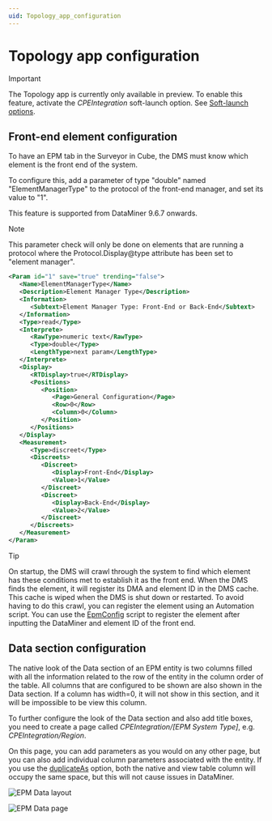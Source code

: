 ```yaml
---
uid: Topology_app_configuration
---
```


# Topology app configuration

> [!IMPORTANT]
> The Topology app is currently only available in preview. To enable this feature, activate the *CPEIntegration* soft-launch option. See [Soft-launch options](xref:SoftLaunchOptions).

## Front-end element configuration

To have an EPM tab in the Surveyor in Cube, the DMS must know which element is the front end of the system.

To configure this, add a parameter of type "double" named "ElementManagerType" to the protocol of the front-end manager, and set its value to "1".

This feature is supported from DataMiner 9.6.7 onwards<!-- RN 21711 -->.

> [!NOTE]
> This parameter check will only be done on elements that are running a protocol where the Protocol.Display@type attribute has been set to "element manager".

```xml
<Param id="1" save="true" trending="false">
   <Name>ElementManagerType</Name>
   <Description>Element Manager Type</Description>
   <Information>
      <Subtext>Element Manager Type: Front-End or Back-End</Subtext>
   </Information>
   <Type>read</Type>
   <Interprete>
      <RawType>numeric text</RawType>
      <Type>double</Type>
      <LengthType>next param</LengthType>
   </Interprete>
   <Display>
      <RTDisplay>true</RTDisplay>
      <Positions>
         <Position>
            <Page>General Configuration</Page>
            <Row>0</Row>
            <Column>0</Column>
         </Position>
      </Positions>
   </Display>
   <Measurement>
      <Type>discreet</Type>
      <Discreets>
         <Discreet>
            <Display>Front-End</Display>
            <Value>1</Value>
         </Discreet>
         <Discreet>
            <Display>Back-End</Display>
            <Value>2</Value>
         </Discreet>
      </Discreets>
   </Measurement>
</Param>
```

> [!TIP]
> On startup, the DMS will crawl through the system to find which element has these conditions met to establish it as the front end. When the DMS finds the element, it will register its DMA and element ID in the DMS cache. This cache is wiped when the DMS is shut down or restarted. To avoid having to do this crawl, you can register the element using an Automation script. You can use the [EpmConfig](https://catalog.dataminer.services/details/automation-script/3713) script to register the element after inputting the DataMiner and element ID of the front end.

## Data section configuration

The native look of the Data section of an EPM entity is two columns filled with all the information related to the row of the entity in the column order of the table. All columns that are configured to be shown are also shown in the Data section. If a column has width=0, it will not show in this section, and it will be impossible to be view this column.

To further configure the look of the Data section and also add title boxes, you need to create a page called *CPEIntegration/[EPM System Type]*, e.g. *CPEIntegration/Region*.

On this page, you can add parameters as you would on any other page, but you can also add individual column parameters associated with the entity. If you use the [duplicateAs](xref:Protocol.Params.Param-duplicateAs) option, both the native and view table column will occupy the same space, but this will not cause issues in DataMiner.

![EPM Data layout](~/develop/images/EPM_Data_Layout.png)

![EPM Data page](~/develop/images/EPM_Topology_Data_page.png)
